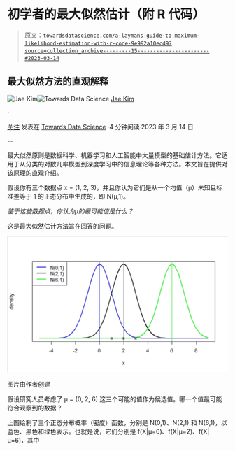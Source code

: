 # 初学者的最大似然估计（附 R 代码）

> 原文：[`towardsdatascience.com/a-laymans-guide-to-maximum-likelihood-estimation-with-r-code-9e992a10ecd9?source=collection_archive---------15-----------------------#2023-03-14`](https://towardsdatascience.com/a-laymans-guide-to-maximum-likelihood-estimation-with-r-code-9e992a10ecd9?source=collection_archive---------15-----------------------#2023-03-14)

## 最大似然方法的直观解释

[](https://medium.com/@jaekim8080?source=post_page-----9e992a10ecd9--------------------------------)![Jae Kim](https://medium.com/@jaekim8080?source=post_page-----9e992a10ecd9--------------------------------)[](https://towardsdatascience.com/?source=post_page-----9e992a10ecd9--------------------------------)![Towards Data Science](https://towardsdatascience.com/?source=post_page-----9e992a10ecd9--------------------------------) [Jae Kim](https://medium.com/@jaekim8080?source=post_page-----9e992a10ecd9--------------------------------)

·

[关注](https://medium.com/m/signin?actionUrl=https%3A%2F%2Fmedium.com%2F_%2Fsubscribe%2Fuser%2F3a7641c3f8c1&operation=register&redirect=https%3A%2F%2Ftowardsdatascience.com%2Fa-laymans-guide-to-maximum-likelihood-estimation-with-r-code-9e992a10ecd9&user=Jae+Kim&userId=3a7641c3f8c1&source=post_page-3a7641c3f8c1----9e992a10ecd9---------------------post_header-----------) 发表在 [Towards Data Science](https://towardsdatascience.com/?source=post_page-----9e992a10ecd9--------------------------------) ·4 分钟阅读·2023 年 3 月 14 日[](https://medium.com/m/signin?actionUrl=https%3A%2F%2Fmedium.com%2F_%2Fvote%2Ftowards-data-science%2F9e992a10ecd9&operation=register&redirect=https%3A%2F%2Ftowardsdatascience.com%2Fa-laymans-guide-to-maximum-likelihood-estimation-with-r-code-9e992a10ecd9&user=Jae+Kim&userId=3a7641c3f8c1&source=-----9e992a10ecd9---------------------clap_footer-----------)

--

[](https://medium.com/m/signin?actionUrl=https%3A%2F%2Fmedium.com%2F_%2Fbookmark%2Fp%2F9e992a10ecd9&operation=register&redirect=https%3A%2F%2Ftowardsdatascience.com%2Fa-laymans-guide-to-maximum-likelihood-estimation-with-r-code-9e992a10ecd9&source=-----9e992a10ecd9---------------------bookmark_footer-----------)

最大似然原则是数据科学、机器学习和人工智能中大量模型的基础估计方法。它适用于从分类的对数几率模型到深度学习中的信息理论等各种方法。本文旨在提供对该原理的直观介绍。

假设你有三个数据点 x = (1, 2, 3)，并且你认为它们是从一个均值（μ）未知且标准差等于 1 的正态分布中生成的，即 N(μ,1)。

*鉴于这些数据点，你认为μ的最可能值是什么？*

这是最大似然估计方法旨在回答的问题。

![](img/8f59e21317a146d3fef8961a03fdf93f.png)

图片由作者创建

假设研究人员考虑了 μ = (0, 2, 6) 这三个可能的值作为候选值。哪一个值最可能符合观察到的数据？

上图绘制了三个正态分布概率（密度）函数，分别是 N(0,1)、N(2,1) 和 N(6,1)，以蓝色、黑色和绿色表示。也就是说，它们分别是 f(X|μ=0)、f(X|μ=2)、f(X|μ=6)，其中
